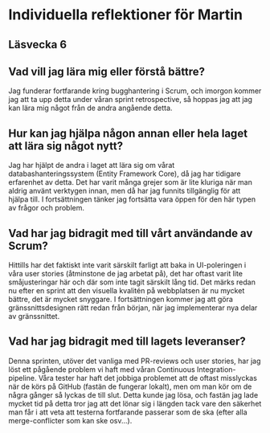 # Individuella reflektioner för Martin
## Läsvecka 6

## Vad vill jag lära mig eller förstå bättre?
Jag funderar fortfarande kring bugghantering i Scrum, och imorgon kommer jag att ta upp detta under våran sprint retrospective, så hoppas jag att jag kan lära mig något från de andra angående detta.

## Hur kan jag hjälpa någon annan eller hela laget att lära sig något nytt?
Jag har hjälpt de andra i laget att lära sig om vårat databashanteringssystem (Entity Framework Core), då jag har tidigare erfarenhet av detta. Det har varit många grejer som är lite kluriga när man aldrig använt verktygen innan, men då har jag funnits tillgänglig för att hjälpa till. I fortsättningen tänker jag fortsätta vara öppen för den här typen av frågor och problem.

## Vad har jag bidragit med till vårt användande av Scrum?
Hittills har det faktiskt inte varit särskilt farligt att baka in UI-poleringen i våra user stories (åtminstone de jag arbetat på), det har oftast varit lite småjusteringar här och där som inte tagit särskilt lång tid. Det märks redan nu efter en sprint att den visuella kvalitén på webbplatsen är nu mycket bättre, det är mycket snyggare. I fortsättningen kommer jag att göra gränssnittsdesignen rätt redan från början, när jag implementerar nya delar av gränssnittet.


## Vad har jag bidragit med till lagets leveranser?
Denna sprinten, utöver det vanliga med PR-reviews och user stories, har jag löst ett pågående problem vi haft med våran Continuous Integration-pipeline. Våra tester har haft det jobbiga problemet att de oftast misslyckas när de körs på GitHub (fastän de fungerar lokalt), men om man kör om de några gånger så lyckas de till slut. Detta kunde jag lösa, och fastän jag lade mycket tid på detta tror jag att det lönar sig i längden tack vare den säkerhet man får i att veta att testerna fortfarande passerar som de ska (efter alla merge-conflicter som kan ske osv...).